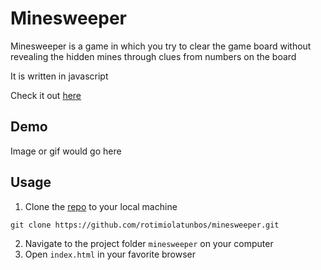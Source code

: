 # Minesweeper

Minesweeper is a game in which you try to clear the game board without revealing the hidden mines through clues from numbers on the board

It is written in javascript

Check it out [here](https://rotimiolatunbos.github.io/minesweeper/)


## Demo

Image or gif would go here

## Usage

1. Clone the [repo](https://github.com/rotimiolatunbos/minesweeper.git) to your local machine

```
git clone https://github.com/rotimiolatunbos/minesweeper.git
```
2. Navigate to the project folder `minesweeper` on your computer
3. Open `index.html` in your favorite browser

